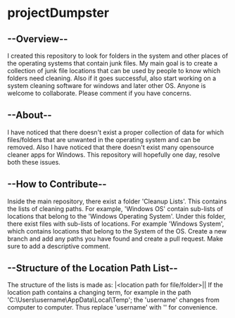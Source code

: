 # projectDumpster
## --Overview--
I created this repository to look for folders in the system and other places of the operating systems that contain junk files. My main goal is to create a collection of junk file locations that can be used by people to know which folders need cleaning. Also if it goes successful, also start working on a system cleaning software for windows and later other OS. Anyone is welcome to collaborate. Please comment if you have concerns.

## --About--
I have noticed that there doesn't exist a proper collection of data for which files/folders that are unwanted in the operating system and can be removed. Also I have noticed that there doesn't exist many opensource cleaner apps for Windows. This repository will hopefully one day, resolve both these issues.

## --How to Contribute--
Inside the main repository, there exist a folder 'Cleanup Lists'. This contains the lists of cleaning paths. For example, 'Windows OS' contain sub-lists of locations that belong to the 'Windows Operating System'. Under this folder, there exist files with sub-lists of locations. For example 'Windows System', which contains locations that belong to the System of the OS. Create a new branch and add any paths you have found and create a pull request. Make sure to add a descriptive comment.

## --Structure of the Location Path List--
The structure of the lists is made as:
<name for the folder>|<location path for file/folder>|<your username>|<comments>
If the location path contains a changing term, for example in the path 'C:\Users\username\AppData\Local\Temp'; the 'username' changes from computer to computer. Thus replace 'username' with '<username>' for convenience.
